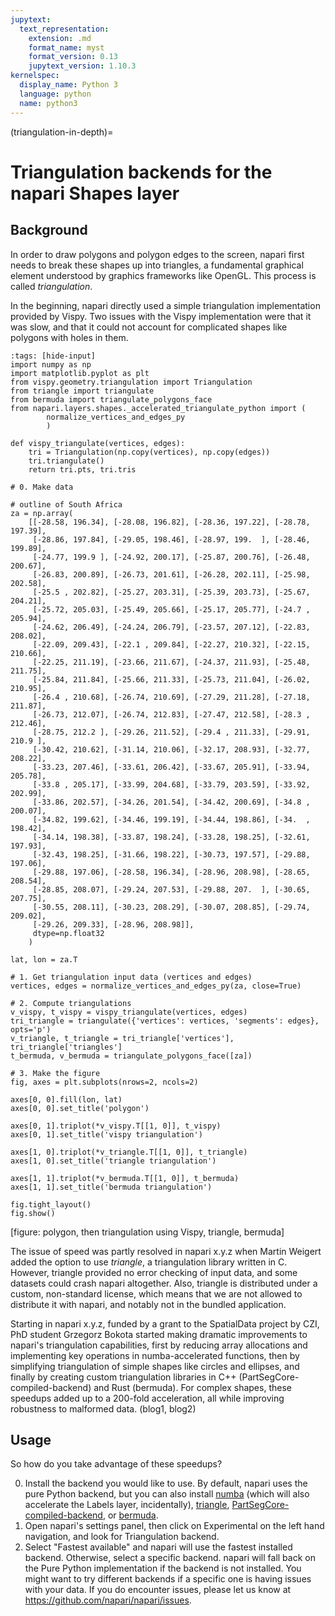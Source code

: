 ```yaml
---
jupytext:
  text_representation:
    extension: .md
    format_name: myst
    format_version: 0.13
    jupytext_version: 1.10.3
kernelspec:
  display_name: Python 3
  language: python
  name: python3
---
```


(triangulation-in-depth)=

# Triangulation backends for the napari Shapes layer

## Background

In order to draw polygons and polygon edges to the screen, napari first needs
to break these shapes up into triangles, a fundamental graphical element
understood by graphics frameworks like OpenGL. This process is called
*triangulation*.

In the beginning, napari directly used a simple triangulation implementation
provided by Vispy. Two issues with the Vispy implementation were that it was
slow, and that it could not account for complicated shapes like polygons with
holes in them.

```{code-cell} python
:tags: [hide-input]
import numpy as np
import matplotlib.pyplot as plt
from vispy.geometry.triangulation import Triangulation
from triangle import triangulate
from bermuda import triangulate_polygons_face
from napari.layers.shapes._accelerated_triangulate_python import (
        normalize_vertices_and_edges_py
        )

def vispy_triangulate(vertices, edges):
    tri = Triangulation(np.copy(vertices), np.copy(edges))
    tri.triangulate()
    return tri.pts, tri.tris

# 0. Make data

# outline of South Africa
za = np.array(
    [[-28.58, 196.34], [-28.08, 196.82], [-28.36, 197.22], [-28.78, 197.39],
     [-28.86, 197.84], [-29.05, 198.46], [-28.97, 199.  ], [-28.46, 199.89],
     [-24.77, 199.9 ], [-24.92, 200.17], [-25.87, 200.76], [-26.48, 200.67],
     [-26.83, 200.89], [-26.73, 201.61], [-26.28, 202.11], [-25.98, 202.58],
     [-25.5 , 202.82], [-25.27, 203.31], [-25.39, 203.73], [-25.67, 204.21],
     [-25.72, 205.03], [-25.49, 205.66], [-25.17, 205.77], [-24.7 , 205.94],
     [-24.62, 206.49], [-24.24, 206.79], [-23.57, 207.12], [-22.83, 208.02],
     [-22.09, 209.43], [-22.1 , 209.84], [-22.27, 210.32], [-22.15, 210.66],
     [-22.25, 211.19], [-23.66, 211.67], [-24.37, 211.93], [-25.48, 211.75],
     [-25.84, 211.84], [-25.66, 211.33], [-25.73, 211.04], [-26.02, 210.95],
     [-26.4 , 210.68], [-26.74, 210.69], [-27.29, 211.28], [-27.18, 211.87],
     [-26.73, 212.07], [-26.74, 212.83], [-27.47, 212.58], [-28.3 , 212.46],
     [-28.75, 212.2 ], [-29.26, 211.52], [-29.4 , 211.33], [-29.91, 210.9 ],
     [-30.42, 210.62], [-31.14, 210.06], [-32.17, 208.93], [-32.77, 208.22],
     [-33.23, 207.46], [-33.61, 206.42], [-33.67, 205.91], [-33.94, 205.78],
     [-33.8 , 205.17], [-33.99, 204.68], [-33.79, 203.59], [-33.92, 202.99],
     [-33.86, 202.57], [-34.26, 201.54], [-34.42, 200.69], [-34.8 , 200.07],
     [-34.82, 199.62], [-34.46, 199.19], [-34.44, 198.86], [-34.  , 198.42],
     [-34.14, 198.38], [-33.87, 198.24], [-33.28, 198.25], [-32.61, 197.93],
     [-32.43, 198.25], [-31.66, 198.22], [-30.73, 197.57], [-29.88, 197.06],
     [-29.88, 197.06], [-28.58, 196.34], [-28.96, 208.98], [-28.65, 208.54],
     [-28.85, 208.07], [-29.24, 207.53], [-29.88, 207.  ], [-30.65, 207.75],
     [-30.55, 208.11], [-30.23, 208.29], [-30.07, 208.85], [-29.74, 209.02],
     [-29.26, 209.33], [-28.96, 208.98]],
     dtype=np.float32
    )

lat, lon = za.T

# 1. Get triangulation input data (vertices and edges)
vertices, edges = normalize_vertices_and_edges_py(za, close=True)

# 2. Compute triangulations
v_vispy, t_vispy = vispy_triangulate(vertices, edges)
tri_triangle = triangulate({'vertices': vertices, 'segments': edges}, opts='p')
v_triangle, t_triangle = tri_triangle['vertices'], tri_triangle['triangles']
t_bermuda, v_bermuda = triangulate_polygons_face([za])

# 3. Make the figure
fig, axes = plt.subplots(nrows=2, ncols=2)

axes[0, 0].fill(lon, lat)
axes[0, 0].set_title('polygon')

axes[0, 1].triplot(*v_vispy.T[[1, 0]], t_vispy)
axes[0, 1].set_title('vispy triangulation')

axes[1, 0].triplot(*v_triangle.T[[1, 0]], t_triangle)
axes[1, 0].set_title('triangle triangulation')

axes[1, 1].triplot(*v_bermuda.T[[1, 0]], t_bermuda)
axes[1, 1].set_title('bermuda triangulation')

fig.tight_layout()
fig.show()
```
[figure: polygon, then triangulation using Vispy, triangle, bermuda]

The issue of speed was partly resolved in napari x.y.z when Martin Weigert
added the option to use *triangle*, a triangulation library written in C.
However, triangle provided no error checking of input data, and some datasets
could crash napari altogether. Also, triangle is distributed under a custom,
non-standard license, which means that we are not allowed to distribute it
with napari, and notably not in the bundled application.

Starting in napari x.y.z, funded by a grant to the SpatialData project by CZI,
PhD student Grzegorz Bokota started making dramatic improvements to napari's
triangulation capabilities, first by reducing array allocations and
implementing key operations in numba-accelerated functions, then by simplifying
triangulation of simple shapes like circles and ellipses, and finally by
creating custom triangulation libraries in C++ (PartSegCore-compiled-backend)
and Rust (bermuda). For complex shapes, these speedups added up to a 200-fold
acceleration, all while improving robustness to malformed data. (blog1, blog2)

## Usage

So how do you take advantage of these speedups?

0. Install the backend you would like to use. By default, napari uses the pure
   Python backend, but you can also install [numba](https://numba.pydata.org)
   (which will also accelerate the Labels layer, incidentally),
   [triangle](https://pypi.org/project/triangle/),
   [PartSegCore-compiled-backend](https://pypi.org/project/PartSegCore-compiled-backend/),
   or [bermuda](https://pypi.org/project/bermuda/).
1. Open napari's settings panel, then click on Experimental on the left hand
   navigation, and look for Triangulation backend.
2. Select "Fastest available" and napari will use the fastest installed
   backend. Otherwise, select a specific backend. napari will fall back on the
   Pure Python implementation if the backend is not installed. You might want
   to try different backends if a specific one is having issues with your
   data. If you do encounter issues, please let us know at
   https://github.com/napari/napari/issues.
